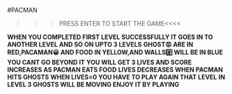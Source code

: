 #PACMAN

>>>PRESS ENTER TO START THE GAME<<<<

**WHEN YOU COMPLETED FIRST LEVEL SUCCESSFULLY  IT GOES IN TO ANOTHER LEVEL AND SO ON UPTO 3 LEVELS**
**GHOST😡 ARE IN RED,PACAMAN😀 AND FOOD IN YELLOW,AND WALLS#️⃣ WILL BE IN BLUE YOU CANT GO BEYOND IT**
**YOU WILL GET 3 LIVES AND SCORE INCREASES AS PACMAN EATS FOOD**
**LIVES DECREASES WHEN PACMAN HITS GHOSTS**
**WHEN LIVES=0 YOU HAVE TO PLAY AGAIN THAT LEVEL**
**IN LEVEL 3 GHOSTS WILL BE MOVING ENJOY IT BY PLAYING**


